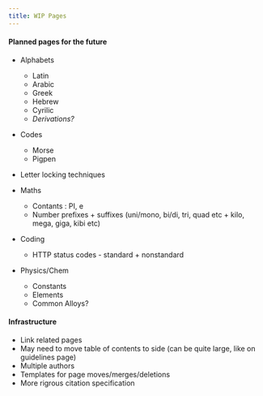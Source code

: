 ```yaml
---
title: WIP Pages
---
```


#### Planned pages for the future

- Alphabets
    - Latin
    - Arabic
    - Greek
    - Hebrew
    - Cyrilic
    - _Derivations?_

- Codes
    - Morse
    - Pigpen

- Letter locking techniques

- Maths
    - Contants : PI, e
    - Number prefixes + suffixes (uni/mono, bi/di, tri, quad etc + kilo, mega, giga, kibi etc)

- Coding
    - HTTP status codes - standard + nonstandard

- Physics/Chem
    - Constants
    - Elements
    - Common Alloys?

#### Infrastructure
- Link related pages
- May need to move table of contents to side (can be quite large, like on guidelines page)
- Multiple authors
- Templates for page moves/merges/deletions
- More rigrous citation specification